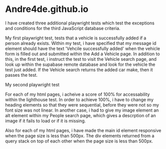 # Andre4de.github.io
I have created three additional playwright tests which test the exceptions and conditions for the third JavaScript database criteria.

My first playwright test, tests that a vehicle is successfully added if a person already exists. Within my test, i have specified that my message id element should have the text 'Vehcile successfully added' when the vehicle form is filled out and submitted within the Add a Vehicle page.
In addition to this, in the first test, i instruct the test to visit the Vehicle search page, and look up within the supabase remote database and look for the vehicle the test just added. If the Vehicle search returns the added car make, then it passes the test.

My second playwright test

For each of my html pages, i acheive a score of 100% for accessability within the lighthouse test. In order to achieve 100%, i have to change my heading elements so that they were sequential, before they were not so my font size was not linear. In another case, i had to give my image element an alt element within my People search page, which gives a descrption of an image if it fails to load or if it is missing.

Also for each of my html pages, i have made the main id element responsive when the page size is less than 500px. The div elements returned from a query stack on top of each other when the page size is less than 500px.
